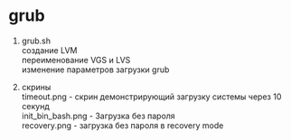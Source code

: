 # grub
1.  grub.sh  
создание LVM  
переименование VGS и LVS  
изменение параметров загрузки grub  

2. скрины  
timeout.png - скрин демонстрирующий загрузку системы через 10 секунд  
init_bin_bash.png - Загрузка без пароля  
recovery.png - загрузка без пароля в recovery mode